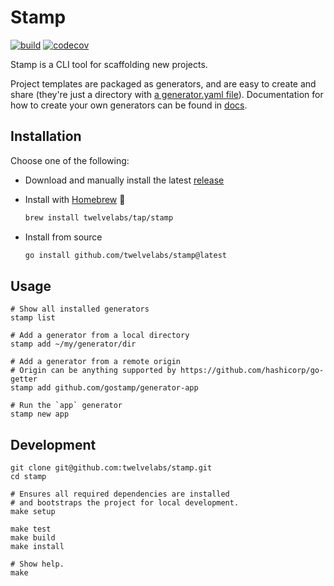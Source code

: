 # Stamp

[![build](https://github.com/twelvelabs/stamp/actions/workflows/build.yml/badge.svg?branch=main)](https://github.com/twelvelabs/stamp/actions/workflows/build.yml)
[![codecov](https://codecov.io/gh/twelvelabs/stamp/branch/main/graph/badge.svg?token=AVI3Z0Y6WE)](https://codecov.io/gh/twelvelabs/stamp)

Stamp is a CLI tool for scaffolding new projects.

Project templates are packaged as generators, and are easy to create and share
(they're just a directory with [a generator.yaml file](https://github.com/gostamp/generator-app/blob/main/generator.yaml)).
Documentation for how to create your own generators can be found in [docs](./docs/README.md).

## Installation

Choose one of the following:

- Download and manually install the latest [release](https://github.com/twelvelabs/stamp/releases/latest)
- Install with [Homebrew](https://brew.sh/) 🍺

  ```bash
  brew install twelvelabs/tap/stamp
  ```

- Install from source

  ```bash
  go install github.com/twelvelabs/stamp@latest
  ```

## Usage

```shell
# Show all installed generators
stamp list

# Add a generator from a local directory
stamp add ~/my/generator/dir

# Add a generator from a remote origin
# Origin can be anything supported by https://github.com/hashicorp/go-getter
stamp add github.com/gostamp/generator-app

# Run the `app` generator
stamp new app
```

## Development

```shell
git clone git@github.com:twelvelabs/stamp.git
cd stamp

# Ensures all required dependencies are installed
# and bootstraps the project for local development.
make setup

make test
make build
make install

# Show help.
make
```
